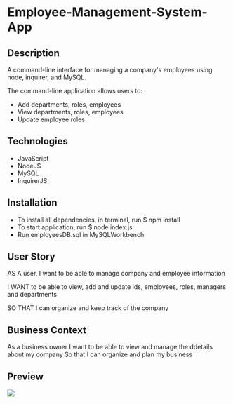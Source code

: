 # Employee-Management-System-App

## Description

A command-line interface for managing a company's employees using node, inquirer, and MySQL.

The command-line application allows users to:

- Add departments, roles, employees
- View departments, roles, employees
- Update employee roles

## Technologies

- JavaScript
- NodeJS
- MySQL
- InquirerJS

## Installation

- To install all dependencies, in terminal, run $ npm install
- To start application, run $ node index.js
- Run employeesDB.sql in MySQLWorkbench


## User Story

AS A user, I want to be able to manage company and employee information

I WANT to be able to view, add and update ids, employees, roles, managers and departments

SO THAT I can organize and keep track of the company

## Business Context

As a business owner
I want to be able to view and manage the ddetails about my company
So that I can organize and plan my business

## Preview

![](EmployeeMgmtSystemDemo.gif)
